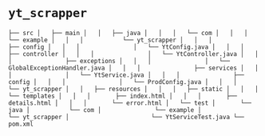 # `yt_scrapper`

`├── src
│   ├── main
│   │   ├── java
│   │   │   └── com
│   │   │       └── example
│   │   │           └── yt_scrapper
│   │   │               ├── config
│   │   │               │   └── YtConfig.java
│   │   │               ├── controller
│   │   │               │   └── YtController.java
│   │   │               ├── exceptions
│   │   │               │   └── GlobalExceptionHandler.java
│   │   │               ├── services
│   │   │               │   └── YtService.java
│   │   │               ├── config
│   │   │               │   └── ProdConfig.java
│   │   │               └── yt_scrapper
│   │   ├── resources
│   │   │   ├── static
│   │   │   └── templates
│   │   │       ├── index.html
│   │   │       ├── details.html
│   │   │       └── error.html
│   └── test
│       └── java
│           └── com
│               └── example
│                   └── yt_scrapper
│                       └── YtServiceTest.java
└── pom.xml`